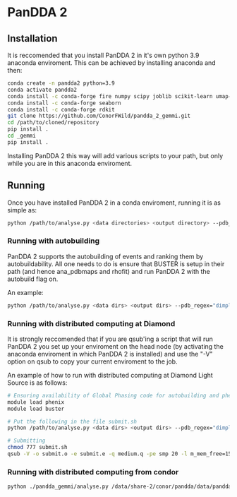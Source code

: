 # PanDDA 2

## Installation

It is reccomended that you install PanDDA 2 in it's own python 3.9 anaconda enviroment. This can be achieved by installing anaconda and then:

```bash
conda create -n pandda2 python=3.9
conda activate pandda2
conda install -c conda-forge fire numpy scipy joblib scikit-learn umap-learn bokeh dask dask-jobqueue hdbscan matplotlib
conda install -c conda-forge seaborn
conda install -c conda-forge rdkit
git clone https://github.com/ConorFWild/pandda_2_gemmi.git
cd /path/to/cloned/repository
pip install .
cd _gemmi
pip install .

```

Installing PanDDA 2 this way will add various scripts to your path, but only while you are in this anaconda enviroment.



## Running

Once you have installed PanDDA 2 in a conda enviroment, running it is as simple as:

```bash
python /path/to/analyse.py <data directories> <output directory> --pdb_regex="dimple.pdb" --mtz_regex="dimple.mtz" --structure_factors='("2FOFCWT","PH2FOFCWT")' <options>

```

### Running with autobuilding
PanDDA 2 supports the autobuilding of events and ranking them by autobuildability. All one needs to do is ensure that BUSTER is setup in their path (and hence ana_pdbmaps and rhofit) and run PanDDA 2 with the autobuild flag on.

An example:
```bash
python /path/to/analyse.py <data dirs> <output dirs> --pdb_regex="dimple.pdb" --mtz_regex="dimple.mtz" --structure_factors='("2FOFCWT","PH2FOFCWT")' --autobuild=True <options>

```


### Running with distributed computing at Diamond

It is strongly reccomended that if you are qsub'ing a script that will run PanDDA 2 you set up your enviroment on the head node (by activating the anaconda enviroment in which PanDDA 2 is installed) and use the "-V" option on qsub to copy your current enviroment to the job.

An example of how to run with distributed computing at Diamond Light Source is as follows:
```bash
# Ensuring availability of Global Phasing code for autobuilding and phenix for building cifs
module load phenix
module load buster

# Put the following in the file submit.sh
python /path/to/analyse.py <data dirs> <output dirs> --pdb_regex="dimple.pdb" --mtz_regex="dimple.mtz" --structure_factors='("2FOFCWT","PH2FOFCWT")' --global_processing="distributed" <options>

# Submitting
chmod 777 submit.sh
qsub -V -o submit.o -e submit.e -q medium.q -pe smp 20 -l m_mem_free=15G submit.sh

```


### Running with distributed computing from condor
```bash
python ./pandda_gemmi/analyse.py /data/share-2/conor/pandda/data/pandda_inputs/BRD1 /data/share-2/conor/pandda/output/pandda_2_BRD1 --pdb_regex="dimple.pdb" --mtz_regex="dimple.mtz" --structure_factors='("FWT","PHWT")' --autobuild=True --global_processing="distributed" --distributed_scheduler="HTCONDOR" --local_cpus=20

```

